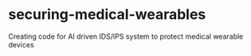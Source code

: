 # securing-medical-wearables
Creating code for AI driven IDS/IPS system to protect medical wearable devices
